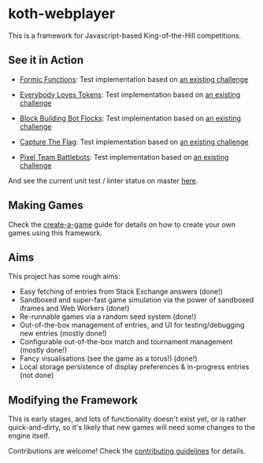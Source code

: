 # koth-webplayer

This is a framework for Javascript-based King-of-the-Hill competitions.

## See it in Action

* [Formic Functions](https://davidje13.github.io/koth-webplayer/formic.htm):
  Test implementation based on
  [an existing challenge](https://codegolf.stackexchange.com/q/135102/8927)

* [Everybody Loves Tokens](https://davidje13.github.io/koth-webplayer/tokens.htm):
  Test implementation based on
  [an existing challenge](https://codegolf.stackexchange.com/q/77235/8927)

* [Block Building Bot Flocks](https://davidje13.github.io/koth-webplayer/botflocks.htm):
  Test implementation based on
  [an existing challenge](https://codegolf.stackexchange.com/q/50690/8927)

* [Capture The Flag](https://davidje13.github.io/koth-webplayer/captureflag.htm):
  Test implementation based on
  [an existing challenge](https://codegolf.stackexchange.com/q/49028/8927)

* [Pixel Team Battlebots](https://davidje13.github.io/koth-webplayer/battlebots.htm):
  Test implementation based on
  [an existing challenge](https://codegolf.stackexchange.com/q/48353/8927)

And see the current unit test / linter status on master
[here](https://davidje13.github.io/koth-webplayer/test.htm).


## Making Games

Check the [create-a-game](docs/CREATE_A_GAME.md) guide for details on how to
create your own games using this framework.


## Aims

This project has some rough aims:

* Easy fetching of entries from Stack Exchange answers (done!)
* Sandboxed and super-fast game simulation via the power of sandboxed iframes
  and Web Workers (done!)
* Re-runnable games via a random seed system (done!)
* Out-of-the-box management of entries, and UI for testing/debugging new entries
  (mostly done!)
* Configurable out-of-the-box match and tournament management (mostly done!)
* Fancy visualisations (see the game as a torus!) (done!)
* Local storage persistence of display preferences & in-progress entries (not
  done)


## Modifying the Framework

This is early stages, and lots of functionality doesn't exist yet, or is rather
quick-and-dirty, so it's likely that new games will need some changes to the
engine itself.

Contributions are welcome! Check the
[contributing guidelines](docs/CONTRIBUTING.md) for details.
